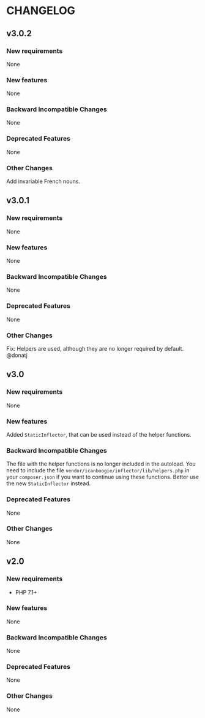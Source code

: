 # CHANGELOG

## v3.0.2

### New requirements

None

### New features

None

### Backward Incompatible Changes

None

### Deprecated Features

None

### Other Changes

Add invariable French nouns.



## v3.0.1

### New requirements

None

### New features

None

### Backward Incompatible Changes

None

### Deprecated Features

None

### Other Changes

Fix: Helpers are used, although they are no longer required by default. @donatj



## v3.0

### New requirements

None

### New features

Added `StaticInflector`, that can be used instead of the helper functions.

### Backward Incompatible Changes

The file with the helper functions is no longer included in the autoload. You need to include the
file `vendor/icanboogie/inflector/lib/helpers.php` in your `composer.json` if you want to continue
using these functions. Better use the new `StaticInflector` instead.

### Deprecated Features

None

### Other Changes

None



## v2.0

### New requirements

- PHP 7.1+

### New features

None

### Backward Incompatible Changes

None

### Deprecated Features

None

### Other Changes

None
